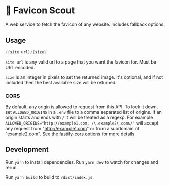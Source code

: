 # 🧭 Favicon Scout

A web service to fetch the favicon of any website. Includes fallback options.

## Usage

```h
/{site url}/{size}
```

`site url` is any valid url to a page that you want the favicon for. Must be URL encoded.

`size` is an integer in pixels to set the returned image. It's optional, and if not included then the best available size will be returned.

### CORS

By default, any origin is allowed to request from this API. To lock it down, set `ALLOWED_ORIGINS` in a `.env` file to a comma separated list of origins. If an origin starts and ends with `/` it will be treated as a regexp. For example `ALLOWED_ORIGINS="http://example1.com, /\.example2\.com$/"` will accept any request from "http://example1.com" or from a subdomain of "example2.com". See the [fastify-cors options](https://github.com/fastify/fastify-cors#options) for more details.

## Development

Run `yarn` to install dependencies. Run `yarn dev` to watch for changes and rerun.

Run `yarn build` to build to `/dist/index.js`.
